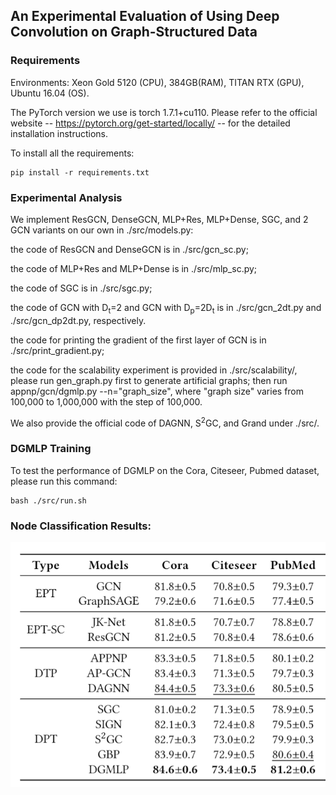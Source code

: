 ## An Experimental Evaluation of Using Deep Convolution on Graph-Structured Data



### Requirements

Environments: Xeon Gold 5120 (CPU), 384GB(RAM), TITAN RTX (GPU), Ubuntu 16.04 (OS).

The PyTorch version we use is torch 1.7.1+cu110. Please refer to the official website -- https://pytorch.org/get-started/locally/ -- for the detailed installation instructions.

To install all the requirements:

```setup
pip install -r requirements.txt
```



### Experimental Analysis

We implement ResGCN, DenseGCN, MLP+Res, MLP+Dense, SGC, and 2 GCN variants on our own in ./src/models.py:

the code of ResGCN and DenseGCN is in ./src/gcn_sc.py;

the code of MLP+Res and MLP+Dense is in ./src/mlp_sc.py;

the code of SGC is in ./src/sgc.py;

the code of GCN with D<sub>t</sub>=2 and GCN with D<sub>p</sub>=2D<sub>t</sub> is in ./src/gcn_2dt.py and ./src/gcn_dp2dt.py, respectively.

the code for printing the gradient of the first layer of GCN is in ./src/print_gradient.py;

the code for the scalability experiment is provided in ./src/scalability/, please run gen_graph.py first to generate artificial graphs; then run appnp/gcn/dgmlp.py --n="graph_size", where "graph size" varies from 100,000 to 1,000,000 with the step of 100,000.

We also provide the official code of DAGNN, S<sup>2</sup>GC, and Grand under ./src/.



### DGMLP Training

To test the performance of DGMLP on the Cora, Citeseer, Pubmed dataset, please run this command:

```train
bash ./src/run.sh
```

 

### Node Classification Results:

![citation_networks_perf](./citation_networks_perf.png)
